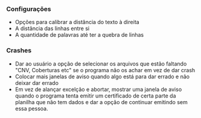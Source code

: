### Configurações

* Opções para calibrar a distância do texto à direita
* A distância das linhas entre si
* A quantidade de palavras até ter a quebra de linhas

### Crashes

* Dar ao usuário a opção de selecionar os arquivos que estão faltando "CNV, Coberturas etc" se o programa não os achar 
em vez de dar crash
* Colocar mais janelas de aviso quando algo está para dar errado e não deixar dar errado
* Em vez de alançar excelção e abortar, mostrar uma janela de aviso quando o programa tenta emitir um certificado de
certa parte da planilha que não tem dados e dar a opção de continuar emitindo sem essa pessoa.